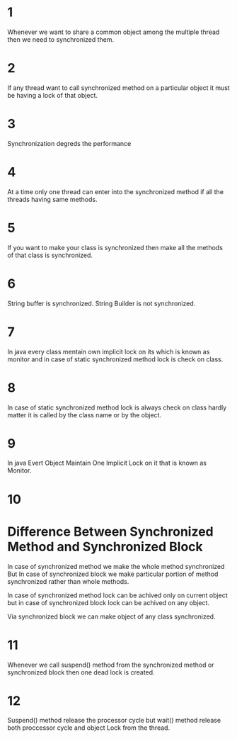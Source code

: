 # 1
Whenever we want to share a common object among the multiple thread then we need to synchronized them.

# 2
If any thread want to call synchronized method on a particular object it must be having a lock of that object.

# 3
Synchronization degreds the performance

# 4
At a time only one thread can enter into the synchronized  method if all the threads having same methods.

# 5
If you want to make your class is synchronized then make all the methods of that class is synchronized.

# 6
String buffer is synchronized.
String Builder is not synchronized.

# 7
In java every class mentain own implicit lock on its which is known as monitor and in case of static synchronized method lock is check on class.

# 8 
In case of static synchronized method lock is always check on class hardly matter it is called by the class name or by the object.

# 9 
In java Evert Object Maintain One Implicit Lock on it that is known as Monitor.

# 10 

# Difference Between Synchronized Method and Synchronized Block
In case of synchronized method we make the whole method synchronized But In case of synchronized block we make particular portion of method synchronized rather than whole methods.

In case of synchronized method lock can be achived only on current object but in case of synchronized block lock can be achived on any object.

Via synchronized block we can make object of any class synchronized.

# 11
Whenever we call suspend() method from the synchronized method or synchronized block then one dead lock is created.

# 12 
Suspend() method release the processor cycle but wait() method release both proccessor cycle and object Lock from the thread.






























